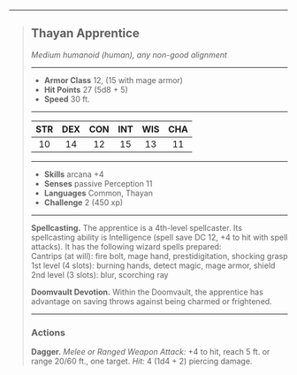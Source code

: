 ***
> ## Thayan Apprentice
> *Medium humanoid (human), any non-good alignment*
> 
> ***
> 
> - **Armor Class** 12, (15 with mage armor)
> - **Hit Points** 27 (5d8 + 5)
> - **Speed** 30 ft.
> 
> ***
> 
> |STR|DEX|CON|INT|WIS|CHA|
> |:---:|:---:|:---:|:---:|:---:|:---:|
> |10|14|12|15|13|11|
> 
> ***
> 
> - **Skills** arcana +4
> - **Senses** passive Perception 11
> - **Languages** Common, Thayan
> - **Challenge** 2 (450 xp)
> 
> ***
> 
> **Spellcasting.** The apprentice is a 4th-level spellcaster. Its spellcasting ability is Intelligence (spell save DC 12, +4 to hit with spell attacks). It has the following wizard spells prepared:  
> Cantrips (at will): fire bolt, mage hand, prestidigitation, shocking grasp  
> 1st level (4 slots): burning hands, detect magic, mage armor, shield  
> 2nd level (3 slots): blur, scorching ray
> 
> **Doomvault Devotion.** Within the Doomvault, the apprentice has advantage on saving throws against being charmed or frightened.
> 
> ***
> 
> ### Actions
> **Dagger.** *Melee or Ranged Weapon Attack:* +4 to hit, reach 5 ft. or range 20/60 ft., one target. *Hit:* 4 (1d4 + 2) piercing damage.